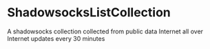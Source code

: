 # ShadowsocksListCollection
A shadowsocks collection collected from public data Internet all over Internet updates every 30 minutes
